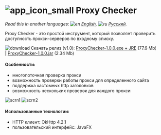 # ![app_icon_small](https://user-images.githubusercontent.com/49783652/75446901-5e865c00-5979-11ea-8abc-9ffebc4cdea0.png) Proxy Checker

*Read this in another languages: ![en](https://user-images.githubusercontent.com/49783652/69971412-e56d9900-1530-11ea-8516-f9f1f6219147.png) [English](https://github.com/konovalov-maksim/proxy_checker/blob/master/readme.md), ![ru](https://user-images.githubusercontent.com/49783652/69971413-e56d9900-1530-11ea-8937-a7989b8d727d.png) [Русский](https://github.com/konovalov-maksim/proxy_checker/blob/master/readme.ru.md).*

Proxy Checker - это простой инструмент, который позволяет проверить доступность прокси-серверов по входному списку.

![download](https://user-images.githubusercontent.com/49783652/70123296-6b99f480-1683-11ea-8f71-ac9d1e14fd54.png) Скачать релиз (v1.0): [ProxyChecker-1.0.0.exe + JRE](https://github.com/konovalov-maksim/proxy_checker/releases/download/1.0.0/ProxyChecker-1.0.0.zip) (77.6 Mb) | [ProxyChecker-1.0.0.jar](https://github.com/konovalov-maksim/proxy_checker/releases/download/1.0.0/ProxyChecker-1.0.0.jar) (2.34 Mb)

#### Особенности:
- многопоточная проверка прокси
- возможность проверки работы прокси для определенного сайта
- поддержка кастомных http заголовков
- возможность нескольких проверок для каждого прокси

![scrn1](https://user-images.githubusercontent.com/49783652/75632241-31e97300-5c0b-11ea-8b00-a6f1873980ad.png)
![scrn2](https://user-images.githubusercontent.com/49783652/75632242-32820980-5c0b-11ea-8c10-b02059c7dca8.png)

#### Использованные технологии:
- HTTP клиент: OkHttp 4.2.1
- пользовательский интерфейс: JavaFX